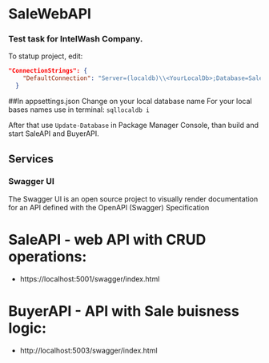 # SaleWebAPI

### Test task for IntelWash Company. 

To statup project, edit:

```json
"ConnectionStrings": {
    "DefaultConnection": "Server=(localdb)\\<YourLocalDb>;Database=SaleAPIDb,Trusted_Connection=True"
  }
  ```

##In appsettings.json
Change <YourLocalDb> on your local database name
For your local bases names use in terminal: 
``sqllocaldb i``

After that use ``Update-Database`` in Package Manager Console, than build and start SaleAPI and BuyerAPI.

## Services

### Swagger UI

The Swagger UI is an open source project to visually render documentation for an API defined with the OpenAPI (Swagger) Specification

# SaleAPI - web API with CRUD operations:
- https://localhost:5001/swagger/index.html

# BuyerAPI - API with Sale buisness logic:
- http://localhost:5003/swagger/index.html
